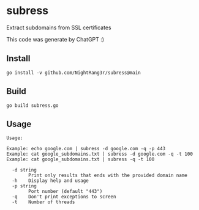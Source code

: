 # subress
Extract subdomains from  SSL certificates 

This code was generate by ChatGPT :)

## Install

```go install -v github.com/NightRang3r/subress@main```

## Build

```go build subress.go```

## Usage

```
Usage:

Example: echo google.com | subress -d google.com -q -p 443
Example: cat google_subdomains.txt | subress -d google.com -q -t 100
Example: cat google_subdomains.txt | subress -q -t 100

  -d string
    	Print only results that ends with the provided domain name
  -h	Display help and usage
  -p string
    	Port number (default "443")
  -q	Don't print exceptions to screen
  -t	Number of threads
  
  ```
